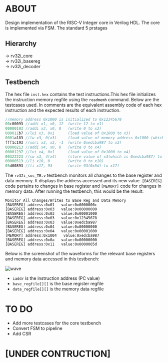 # ABOUT
Design implementation of the RISC-V Integer core in Verilog HDL. The core is implemented via FSM. The standard 5 prstages 

## Hierarchy  
-> rv32i_core    
   -> rv32i_basereg  
   -> rv32i_decoder  
## Testbench
The hex file `inst.hex` contains the test instructions.This hex file initializes the instruction memory regfile using the `readmemh` command. Below are the testcases used. In comments are the equivalent assembly code of each hex instruction and the expected results of each instruction.

```verilog
//memory address 0x1000 is initialized to 0x12345678
00c00093 //addi x1, x0, 12  (write 12 to x1)
00000193 //addi x3, x0, 0   (write 0 to x3)
000011b7 //lui x3, 0x1      (load value of 0x1000 to x3)
0001a183 //lw x3, 0(x3)     (load value of memory address 0x1000 (which is 0x12345678) to x3) 
fff1c193 //xori x3, x3, -1  (write 0xedcba987 to x3)
00000213 //addi x4, x0, 0   (write 0 to x4)
00001237 //lui x4, 0x1      (load value of 0x1000 to x4)
00322223 //sw x3, 4(x4)     (store value of x3(which is 0xedcba987) to memory address 0x1000+4 or 0x1004
00000513 //li x10, 0        (write 0 to x10)
05d00893 //li x17, 93       (write 93(0x5d) to x17)
```
The `rv32i_soc_TB.v` testbench monitors all changes to the base register and data memory. It displays the address accessed and its new value. `[BASEREG]` code pertains to changes in base register and `[MEMORY]` code for changes in memory data. After running the testbench, this would be the result:
```
Monitor All Changes/Writes to Base Reg and Data Memory
[BASEREG] address:0x01   value:0x0000000c
[BASEREG] address:0x03   value:0x00000000
[BASEREG] address:0x03   value:0x00001000
[BASEREG] address:0x03   value:0x12345678
[BASEREG] address:0x03   value:0xedcba987
[BASEREG] address:0x04   value:0x00000000
[BASEREG] address:0x04   value:0x00001000
[MEMORY] address:0x1004   value:0xedcba987
[BASEREG] address:0x0a   value:0x00000000
[BASEREG] address:0x11   value:0x0000005d
```
Below is the screenshot of the waveforms for the relevant base registers and memory data accessed in this testbench:

![wave](https://user-images.githubusercontent.com/87559347/156799580-2dc78eed-1ef1-4cf0-a64a-b182b0725628.png)
 - `iaddr` is the instruction address (PC value)
 - `base_regfile[][]` is the base register regfile
 - `data_regfile[][]` is the memory data regfile


# TO DO
 - Add more testcases for the core testbench  
 - Convert FSM to pipeline   
 - Add CSR

# [UNDER CONTRUCTION]
